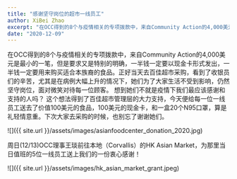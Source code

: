 ```yaml
---
title: "感谢坚守岗位的超市一线员工"
author: XiBei Zhao
excerpt: "在OCC得到的8个与疫情相关的专项拨款中，来自Community Action的4,000美元是最小的一笔，但是要求又是特别的明确，一半钱一定要以现金卡形式发出，一半钱一定要用来购买适合本族裔的食品。今天前往百佳超市，给每一位一线员工送去了价值100美元的食品，100美元的现金卡，和一盒20个N95口罩，算是礼轻情意重。下次大家去采购的时候，也别忘了谢谢她们。"
date: "2020-12-09"
---
```


在OCC得到的8个与疫情相关的专项拨款中，来自Community Action的4,000美元是最小的一笔，但是要求又是特别的明确，一半钱一定要以现金卡形式发出，一半钱一定要用来购买适合本族裔的食品。正好当天去百佳超市采购，看到了收银员们的辛苦，尤其是在病例大幅上升的情况下，她们为了大家生活不受到影响，仍然坚守岗位，面对微笑对待每一位顾客。 想到她们不就是疫情下我们最应该感谢和支持的人吗？ 这个想法得到了百佳超市管理层的大力支持，今天便给每一位一线员工送去了价值100美元的食品，100美元的现金卡，和一盒20个N95口罩，算是礼轻情意重。下次大家去采购的时候，也别忘了谢谢她们。

![]({{ site.url }}/assets/images/asianfoodcenter_donation_2020.jpg)


周日(12/13)OCC理事王琰前往本地（Corvallis）的HK Asian Market，为那里当日值班的5位一线员工送上我们的一份衷心感谢！

![]({{ site.url }}/assets/images/hk_asian_market_grant.jpeg)
